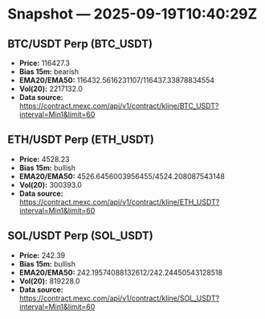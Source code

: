 # Snapshot — 2025-09-19T10:40:29Z

## BTC/USDT Perp (BTC_USDT)
- **Price:** 116427.3
- **Bias 15m:** bearish
- **EMA20/EMA50:** 116432.5616231107/116437.33878834554
- **Vol(20):** 2217132.0
- **Data source:** https://contract.mexc.com/api/v1/contract/kline/BTC_USDT?interval=Min1&limit=60

## ETH/USDT Perp (ETH_USDT)
- **Price:** 4528.23
- **Bias 15m:** bullish
- **EMA20/EMA50:** 4526.6456003956455/4524.208087543148
- **Vol(20):** 300393.0
- **Data source:** https://contract.mexc.com/api/v1/contract/kline/ETH_USDT?interval=Min1&limit=60

## SOL/USDT Perp (SOL_USDT)
- **Price:** 242.39
- **Bias 15m:** bullish
- **EMA20/EMA50:** 242.19574088132612/242.24450543128518
- **Vol(20):** 819228.0
- **Data source:** https://contract.mexc.com/api/v1/contract/kline/SOL_USDT?interval=Min1&limit=60
